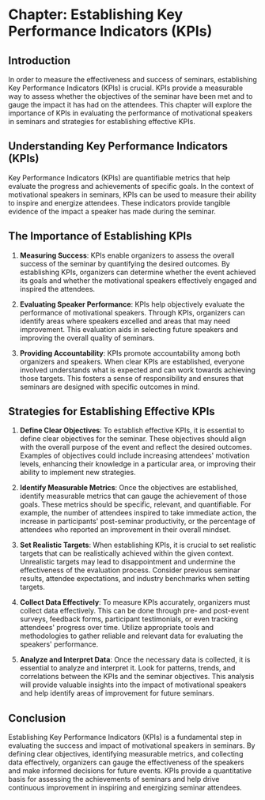 Chapter: Establishing Key Performance Indicators (KPIs)
=======================================================

Introduction
------------

In order to measure the effectiveness and success of seminars, establishing Key Performance Indicators (KPIs) is crucial. KPIs provide a measurable way to assess whether the objectives of the seminar have been met and to gauge the impact it has had on the attendees. This chapter will explore the importance of KPIs in evaluating the performance of motivational speakers in seminars and strategies for establishing effective KPIs.

Understanding Key Performance Indicators (KPIs)
-----------------------------------------------

Key Performance Indicators (KPIs) are quantifiable metrics that help evaluate the progress and achievements of specific goals. In the context of motivational speakers in seminars, KPIs can be used to measure their ability to inspire and energize attendees. These indicators provide tangible evidence of the impact a speaker has made during the seminar.

The Importance of Establishing KPIs
-----------------------------------

1. **Measuring Success**: KPIs enable organizers to assess the overall success of the seminar by quantifying the desired outcomes. By establishing KPIs, organizers can determine whether the event achieved its goals and whether the motivational speakers effectively engaged and inspired the attendees.

2. **Evaluating Speaker Performance**: KPIs help objectively evaluate the performance of motivational speakers. Through KPIs, organizers can identify areas where speakers excelled and areas that may need improvement. This evaluation aids in selecting future speakers and improving the overall quality of seminars.

3. **Providing Accountability**: KPIs promote accountability among both organizers and speakers. When clear KPIs are established, everyone involved understands what is expected and can work towards achieving those targets. This fosters a sense of responsibility and ensures that seminars are designed with specific outcomes in mind.

Strategies for Establishing Effective KPIs
------------------------------------------

1. **Define Clear Objectives**: To establish effective KPIs, it is essential to define clear objectives for the seminar. These objectives should align with the overall purpose of the event and reflect the desired outcomes. Examples of objectives could include increasing attendees' motivation levels, enhancing their knowledge in a particular area, or improving their ability to implement new strategies.

2. **Identify Measurable Metrics**: Once the objectives are established, identify measurable metrics that can gauge the achievement of those goals. These metrics should be specific, relevant, and quantifiable. For example, the number of attendees inspired to take immediate action, the increase in participants' post-seminar productivity, or the percentage of attendees who reported an improvement in their overall mindset.

3. **Set Realistic Targets**: When establishing KPIs, it is crucial to set realistic targets that can be realistically achieved within the given context. Unrealistic targets may lead to disappointment and undermine the effectiveness of the evaluation process. Consider previous seminar results, attendee expectations, and industry benchmarks when setting targets.

4. **Collect Data Effectively**: To measure KPIs accurately, organizers must collect data effectively. This can be done through pre- and post-event surveys, feedback forms, participant testimonials, or even tracking attendees' progress over time. Utilize appropriate tools and methodologies to gather reliable and relevant data for evaluating the speakers' performance.

5. **Analyze and Interpret Data**: Once the necessary data is collected, it is essential to analyze and interpret it. Look for patterns, trends, and correlations between the KPIs and the seminar objectives. This analysis will provide valuable insights into the impact of motivational speakers and help identify areas of improvement for future seminars.

Conclusion
----------

Establishing Key Performance Indicators (KPIs) is a fundamental step in evaluating the success and impact of motivational speakers in seminars. By defining clear objectives, identifying measurable metrics, and collecting data effectively, organizers can gauge the effectiveness of the speakers and make informed decisions for future events. KPIs provide a quantitative basis for assessing the achievements of seminars and help drive continuous improvement in inspiring and energizing seminar attendees.
